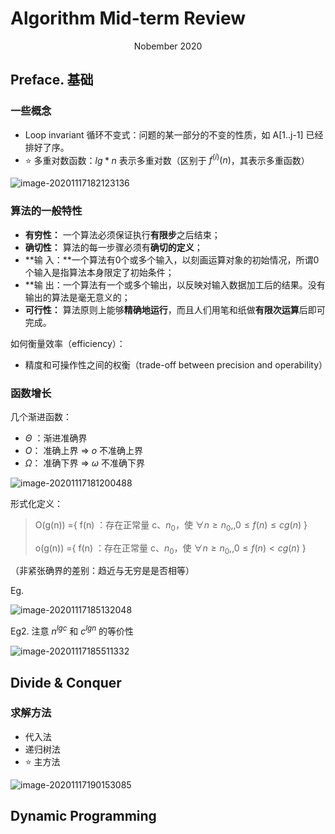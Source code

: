 # Algorithm Mid-term Review

<center>Nobember 2020</center>

## Preface. 基础

### 一些概念

- Loop invariant 循环不变式：问题的某一部分的不变的性质，如 A[1..j-1] 已经排好了序。
-  :star: 多重对数函数：$lg *n$ 表示多重对数（区别于 $f^{(i)}(n)$，其表示多重函数）

![image-20201117182123136](https://billc.oss-cn-shanghai.aliyuncs.com/file/2020-11-17-image-20201117182123136.png)

### 算法的一般特性

- **有穷性：** 一个算法必须保证执行**有限步**之后结束；
- **确切性：** 算法的每一步骤必须有**确切的定义**；
- **输 入：**一个算法有0个或多个输入，以刻画运算对象的初始情况，所谓0个输入是指算法本身限定了初始条件；
- **输 出：一个算法有一个或多个输出，以反映对输入数据加工后的结果。没有输出的算法是毫无意义的；
- **可行性：** 算法原则上能够**精确地运行**，而且人们用笔和纸做**有限次运算**后即可完成。

如何衡量效率（efficiency）：

- 精度和可操作性之间的权衡（trade-off between precision and operability）

### 函数增长

几个渐进函数：

- $\Theta$ ：渐进准确界
- $O$： 准确上界 => $o$ 不准确上界
- $\Omega$： 准确下界 => $\omega$ 不准确下界

![image-20201117181200488](https://billc.oss-cn-shanghai.aliyuncs.com/file/2020-11-17-image-20201117181200488.png)

形式化定义：

> O(g(n)) ={ f(n) ：存在正常量 c、$n_0$，使 $\forall n \ge n_0,, 0 \le f(n) \le cg(n)$ }
>
> o(g(n)) ={ f(n) ：存在正常量 c、$n_0$，使 $\forall n \ge n_0,, 0 \le f(n) \lt cg(n)$ }

（非紧张确界的差别：趋近与无穷是是否相等）

Eg.

![image-20201117185132048](../../../../Library/Application%20Support/typora-user-images/image-20201117185132048.png)

Eg2. 注意 $n^{lgc}$ 和 $c^{lgn}$ 的等价性

![image-20201117185511332](https://billc.oss-cn-shanghai.aliyuncs.com/img/2020-11-17-ksFdRO.png)

## Divide & Conquer

### 求解方法

- 代入法
- 递归树法
- :star: 主方法

![image-20201117190153085](https://billc.oss-cn-shanghai.aliyuncs.com/img/2020-11-17-KJ7Pjy.png)



## Dynamic Programming

